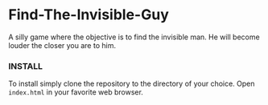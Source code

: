 # Find-The-Invisible-Guy
A silly game where the objective is to find the invisible man.  He will become louder the closer you are to him.

### INSTALL
To install simply clone the repository to the directory of your choice. Open `index.html` in your favorite web browser. 
